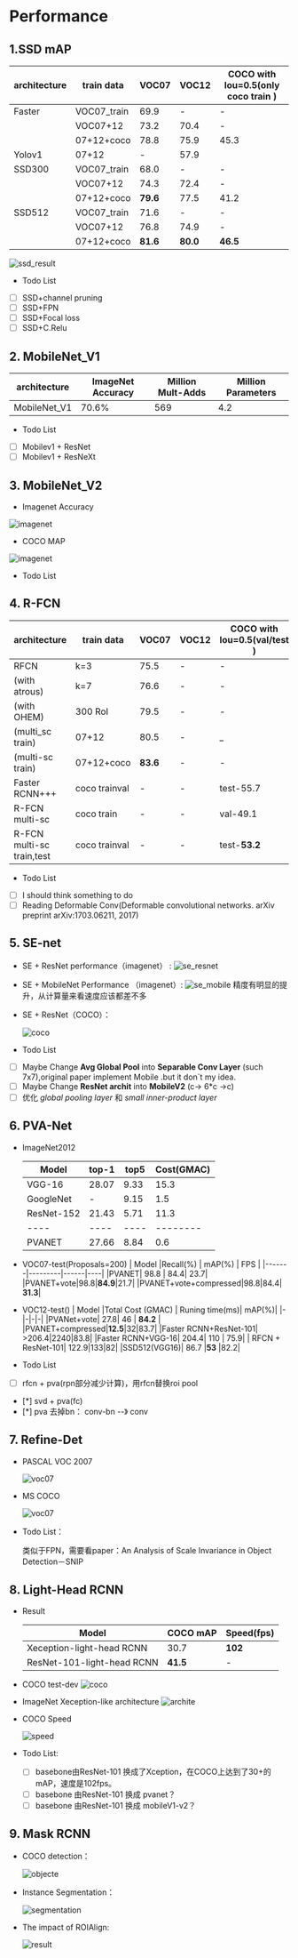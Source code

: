 # Performance

## 1.SSD mAP
| architecture |train data| VOC07 | VOC12 | COCO with Iou=0.5(only coco train ) | 
| ---- | ---- | ---- | ----- | -------|
| Faster | VOC07_train | 69.9| - |- |
|        | VOC07+12   | 73.2| 70.4|-|
|        | 07+12+coco| 78.8| 75.9 | 45.3|
| Yolov1 | 07+12     | - | 57.9|
| SSD300 | VOC07_train | 68.0| - |-|
|        | VOC07+12   | 74.3| 72.4 |-|
|        | 07+12+coco| __79.6__| 77.5|41.2|
| SSD512 | VOC07_train | 71.6|  -|-|
|        | VOC07+12   | 76.8| 74.9|-|
|        | 07+12+coco| __81.6__|__80.0__|__46.5__|


![ssd_result](../data_images/ssd_result.png)
* Todo List
- [ ] SSD+channel pruning
- [ ] SSD+FPN
- [ ] SSD+Focal loss
- [ ] SSD+C.Relu 
## 2. MobileNet_V1
| architecture |ImageNet Accuracy| Million Mult-Adds | Million Parameters  |
| ---- | ---- | ---- | ----- |
| MobileNet_V1 | 70.6% | 569  | 4.2 |

* Todo List
- [ ] Mobilev1 + ResNet
- [ ] Mobilev1 + ResNeXt 

## 3. MobileNet_V2
* Imagenet Accuracy

![imagenet](../data_images/mobileV2_imagenet.png)

* COCO MAP

![imagenet](../data_images/mobileNetv2_coco.png)

* Todo List

## 4. R-FCN
| architecture |train data| VOC07 | VOC12 | COCO with Iou=0.5(val/test ) |  inference time (s)|
| ----         | ----     | ----  | ----- | -------       |   -  |
| RFCN         |   k=3    | 75.5  |   -   |   -           | 0.17 |
| (with atrous)|   k=7    | 76.6  |   -   |   -           | 0.17 |
| (with OHEM)  |  300 RoI | 79.5  |   -   |     -         | 0.17 |
| (multi_sc train)|07+12  | 80.5  |   -   |     _         | 0.17 |
|(multi-sc train)|07+12+coco|__83.6__ |   -   |     -         | 0.17 |
|Faster RCNN+++|  coco trainval | -  | -  |  test-55.7    | 3.36 |
| R-FCN multi-sc | coco train | - | -     |  val-49.1     | 0.17 |
| R-FCN multi-sc train,test| coco trainval |-|-| test-__53.2__| 1.00 |

* Todo List
- [ ] I should think something to do
- [ ] Reading Deformable Conv(Deformable convolutional networks. arXiv preprint arXiv:1703.06211, 2017)

## 5. SE-net
* SE + ResNet performance（imagenet） :
![se_resnet](../data_images/se_resnet.png)
* SE + MobileNet Performance （imagenet）:
![se_mobile](../data_images/se_mobile.png)
精度有明显的提升，从计算量来看速度应该都差不多
* SE + ResNet（COCO）：

    ![coco](../data_images/se_coco.png)
* Todo List
- [ ] Maybe Change __Avg Global Pool__ into __Separable Conv Layer__ (such 7x7),original paper implement Mobile .but it don`t my idea. 
- [ ] Maybe Change __ResNet archit__ into __MobileV2__ (c-> 6*c ->c)
- [ ] 优化 _global pooling layer_ 和 _small inner-product layer_

## 6. PVA-Net

* ImageNet2012

    | Model |top-1 | top5 | Cost(GMAC) |
    | ----  | ---- | ---- |--------|
    | VGG-16| 28.07| 9.33 | 15.3   |
    |GoogleNet| -  | 9.15 | 1.5    |
    | ResNet-152| 21.43 | 5.71 |11.3|
    | ----  | ---- | ---- |--------|
    |PVANET | 27.66 | 8.84 | 0.6  |
* VOC07-test(Proposals=200)
    | Model |Recall(%) | mAP(%) | FPS |
    |-------|---------|------|----|
    |PVANET| 98.8 | 84.4| 23.7|
    |PVANET+vote|98.8|__84.9__|21.7|
    |PVANET+vote+compressed|98.8|84.4|   __31.3__|

* VOC12-test()
    | Model |Total Cost (GMAC) | Runing time(ms)| mAP(%)|
    |-|-|-|-|
    |PVANet+vote| 27.8| 46 | __84.2__ |
    |PVANET+compressed|__12.5__|32|83.7|
    |Faster RCNN+ResNet-101| >206.4|2240|83.8|
    |Faster RCNN+VGG-16| 204.4| 110 | 75.9|
    | RFCN + ResNet-101| 122.9|133|82|
    |SSD512(VGG16)| 86.7 |__53__ |82.2|



* Todo List

- [ ] rfcn + pva(rpn部分减少计算)，用rfcn替换roi pool
- [*] svd + pva(fc)
- [*] pva 去掉bn：  conv-bn  --》 conv

## 7. Refine-Det

* PASCAL VOC 2007

    ![voc07](../data_images/refinedet-voc07.png)

* MS COCO

    ![voc07](../data_images/refinedet-coco.png)

* Todo List：

    类似于FPN，需要看paper：An Analysis of Scale Invariance in Object Detection－SNIP

## 8. Light-Head RCNN
* Result

    |  Model  | COCO mAP |  Speed(fps) |
    | ------- | -------- | ----------- |
    | Xeception-light-head RCNN | 30.7 |  __102__|
    | ResNet-101-light-head RCNN | __41.5__| - |

* COCO test-dev
    ![coco](../data_images/light-head-coco.png)

* ImageNet  Xeception-like architecture
    ![archite](../data_images/light-head-imagenet.png)

* COCO Speed

    ![speed](../data_images/light-head-speed.png)

* Todo List:
    - [ ] basebone由ResNet-101 换成了Xception，在COCO上达到了30+的mAP，速度是102fps。
    - [ ] basebone 由ResNet-101 换成 pvanet？
    - [ ] basebone 由ResNet-101 换成 mobileV1-v2？

## 9. Mask RCNN 

* COCO detection：

    ![objecte](../data_images/mask-rcnn-detection.png)

* Instance Segmentation：

    ![segmentation](../data_images/mask-rcnn-segmentation.png)

* The impact of ROIAlign:

    ![result](../data_images/mask-rcnn-roialign-result.png)
